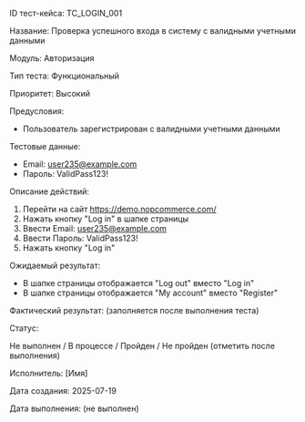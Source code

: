 ID тест-кейса: TC_LOGIN_001

Название: Проверка успешного входа в систему с валидными учетными данными

Модуль: Авторизация

Тип теста: Функциональный

Приоритет: Высокий

Предусловия:
- Пользователь зарегистрирован с валидными учетными данными

Тестовые данные:
- Email: user235@example.com
- Пароль: ValidPass123!


Описание действий:
1.	Перейти на сайт https://demo.nopcommerce.com/
2.	Нажать кнопку "Log in" в шапке страницы
3.	Ввести Email: user235@example.com
4.	Ввести Пароль: ValidPass123!
5.	Нажать кнопку "Log in"


Ожидаемый результат:
- В шапке страницы отображается "Log out" вместо "Log in"
- В шапке страницы отображается "My account" вместо "Register"

Фактический результат:
(заполняется после выполнения теста)

Статус:

Не выполнен / В процессе / Пройден / Не пройден (отметить после выполнения)

Исполнитель: [Имя]

Дата создания: 2025-07-19  

Дата выполнения: (не выполнен)  
